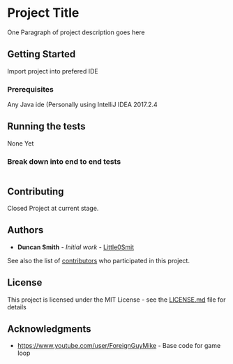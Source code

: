 # Project Title

One Paragraph of project description goes here

## Getting Started

Import project into prefered IDE

### Prerequisites

Any Java ide (Personally using IntelliJ IDEA 2017.2.4

## Running the tests

None Yet

### Break down into end to end tests

```

```

## Contributing

Closed Project at current stage.

## Authors

* **Duncan Smith** - *Initial work* - [Little0Smit](https://github.com/Little0smit)

See also the list of [contributors](https://github.com/Little0smit/SurvivalGame/graphs/contributors) who participated in this project.

## License

This project is licensed under the MIT License - see the [LICENSE.md](LICENSE) file for details

## Acknowledgments

* https://www.youtube.com/user/ForeignGuyMike - Base code for game loop

